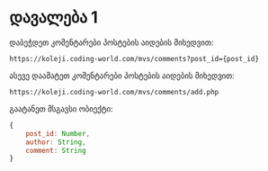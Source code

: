 
# დავალება 1

დაბეჭდეთ კომენტარები პოსტების აიდების მიხედვით: 

`https://koleji.coding-world.com/mvs/comments?post_id={post_id}`  

ასევე დაამატეთ კომენტარები პოსტების აიდების მიხედვით:  

`https://koleji.coding-world.com/mvs/comments/add.php`  

გაატანეთ მსგავსი ობიექტი:
```js
{
    post_id: Number,
    author: String,
    comment: String
}

```
